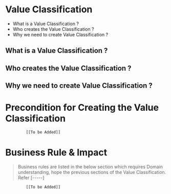 # Value Classification

* What is a Value Classification ?
* Who creates the Value Classification ?
* Why we need to create Value Classification ? 


## What is a Value Classification ?
## Who creates the Value Classification ?
## Why we need to create Value Classification ? 


# Precondition for Creating the Value Classification




             [[To be Added]]
 




# Business Rule & Impact 

> Business rules are listed in the below section which requires Domain understanding, hope the previous sections of the Value Classification. Refer [-----]


             [[To be Added]]
 


